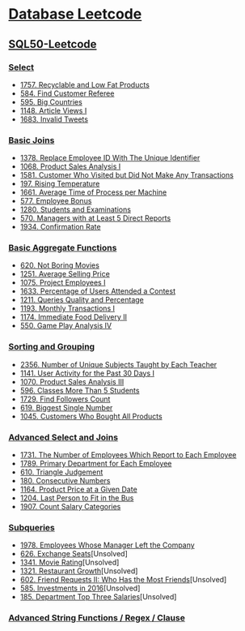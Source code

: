 
# [Database Leetcode](https://leetcode.com/tag/database/)

## [SQL50-Leetcode](https://leetcode.com/studyplan/top-sql-50/)


### [Select](https://leetcode.com/studyplan/top-sql-50/)
- [1757. Recyclable and Low Fat Products](https://leetcode.com/problems/recyclable-and-low-fat-products/description/?envType=study-plan-v2&envId=top-sql-50)
- [584. Find Customer Referee](https://leetcode.com/problems/find-customer-referee/description/?envType=study-plan-v2&envId=top-sql-50)
- [595. Big Countries](https://leetcode.com/problems/big-countries/description/?envType=study-plan-v2&envId=top-sql-50)
- [1148. Article Views I](https://leetcode.com/problems/article-views-i/description/?envType=study-plan-v2&envId=top-sql-50) 
- [1683. Invalid Tweets](https://leetcode.com/problems/invalid-tweets/description/?envType=study-plan-v2&envId=top-sql-50)

### [Basic Joins](https://leetcode.com/studyplan/top-sql-50/)
- [1378. Replace Employee ID With The Unique Identifier](https://leetcode.com/problems/replace-employee-id-with-the-unique-identifier/description/?envType=study-plan-v2&envId=top-sql-50)
- [1068. Product Sales Analysis I](https://leetcode.com/problems/product-sales-analysis-i/description/?envType=study-plan-v2&envId=top-sql-50) 
- [1581. Customer Who Visited but Did Not Make Any Transactions](https://leetcode.com/problems/customer-who-visited-but-did-not-make-any-transactions/description/?envType=study-plan-v2&envId=top-sql-50) 
- [197. Rising Temperature](https://leetcode.com/problems/rising-temperature/description/?envType=study-plan-v2&envId=top-sql-50) 
- [1661. Average Time of Process per Machine](https://leetcode.com/problems/average-time-of-process-per-machine/description/?envType=study-plan-v2&envId=top-sql-50)
- [577. Employee Bonus](https://leetcode.com/problems/employee-bonus/description/?envType=study-plan-v2&envId=top-sql-50)
- [1280. Students and Examinations](https://leetcode.com/problems/students-and-examinations/description/?envType=study-plan-v2&envId=top-sql-50)
- [570. Managers with at Least 5 Direct Reports](https://leetcode.com/problems/managers-with-at-least-5-direct-reports/description/?envType=study-plan-v2&envId=top-sql-50)
- [1934. Confirmation Rate](https://leetcode.com/problems/confirmation-rate/description/?envType=study-plan-v2&envId=top-sql-50)

### [Basic Aggregate Functions](https://leetcode.com/studyplan/top-sql-50/)
- [620. Not Boring Movies](https://leetcode.com/problems/not-boring-movies/description/?envType=study-plan-v2&envId=top-sql-50)
- [1251. Average Selling Price](https://leetcode.com/problems/average-selling-price/description/?envType=study-plan-v2&envId=top-sql-50)
- [1075. Project Employees I](https://leetcode.com/problems/project-employees-i/description/?envType=study-plan-v2&envId=top-sql-50)
- [1633. Percentage of Users Attended a Contest](https://leetcode.com/problems/percentage-of-users-attended-a-contest/description/?envType=study-plan-v2&envId=top-sql-50)
- [1211. Queries Quality and Percentage](https://leetcode.com/problems/queries-quality-and-percentage/description/?envType=study-plan-v2&envId=top-sql-50)
- [1193. Monthly Transactions I](https://leetcode.com/problems/monthly-transactions-i/description/?envType=study-plan-v2&envId=top-sql-50)
- [1174. Immediate Food Delivery II](https://leetcode.com/problems/immediate-food-delivery-ii/description/?envType=study-plan-v2&envId=top-sql-50)
- [550. Game Play Analysis IV](https://leetcode.com/problems/game-play-analysis-iv/description/?envType=study-plan-v2&envId=top-sql-50)

### [Sorting and Grouping](https://leetcode.com/studyplan/top-sql-50/)
- [2356. Number of Unique Subjects Taught by Each Teacher](https://leetcode.com/problems/number-of-unique-subjects-taught-by-each-teacher/description/?envType=study-plan-v2&envId=top-sql-50)
- [1141. User Activity for the Past 30 Days I](https://leetcode.com/problems/user-activity-for-the-past-30-days-i/description/?envType=study-plan-v2&envId=top-sql-50)
- [1070. Product Sales Analysis III](https://leetcode.com/problems/product-sales-analysis-iii/description/?envType=study-plan-v2&envId=top-sql-50)
- [596. Classes More Than 5 Students](https://leetcode.com/problems/classes-more-than-5-students/description/?envType=study-plan-v2&envId=top-sql-50)
- [1729. Find Followers Count](https://leetcode.com/problems/find-followers-count/description/?envType=study-plan-v2&envId=top-sql-50)
- [619. Biggest Single Number](https://leetcode.com/problems/biggest-single-number/description/?envType=study-plan-v2&envId=top-sql-50)
- [1045. Customers Who Bought All Products](https://leetcode.com/problems/customers-who-bought-all-products/description/?envType=study-plan-v2&envId=top-sql-50)

### [Advanced Select and Joins](https://leetcode.com/studyplan/top-sql-50/)
- [1731. The Number of Employees Which Report to Each Employee](https://leetcode.com/problems/the-number-of-employees-which-report-to-each-employee/description/?envType=study-plan-v2&envId=top-sql-50)
- [1789. Primary Department for Each Employee](https://leetcode.com/problems/primary-department-for-each-employee/description/?envType=study-plan-v2&envId=top-sql-50)
- [610. Triangle Judgement](https://leetcode.com/problems/triangle-judgement/description/?envType=study-plan-v2&envId=top-sql-50)
- [180. Consecutive Numbers](https://leetcode.com/problems/consecutive-numbers/description/?envType=study-plan-v2&envId=top-sql-50)
- [1164. Product Price at a Given Date](https://leetcode.com/problems/product-price-at-a-given-date/description/?envType=study-plan-v2&envId=top-sql-50)
- [1204. Last Person to Fit in the Bus](https://leetcode.com/problems/last-person-to-fit-in-the-bus/description/?envType=study-plan-v2&envId=top-sql-50)
- [1907. Count Salary Categories](https://leetcode.com/problems/count-salary-categories/description/?envType=study-plan-v2&envId=top-sql-50)

### [Subqueries](https://leetcode.com/studyplan/top-sql-50/)
- [1978. Employees Whose Manager Left the Company](https://leetcode.com/problems/employees-whose-manager-left-the-company/description/?envType=study-plan-v2&envId=top-sql-50)
- [626. Exchange Seats](https://leetcode.com/problems/exchange-seats/description/?envType=study-plan-v2&envId=top-sql-50)[Unsolved]
- [1341. Movie Rating](https://leetcode.com/problems/movie-rating/description/?envType=study-plan-v2&envId=top-sql-50)[Unsolved]
- [1321. Restaurant Growth](https://leetcode.com/problems/restaurant-growth/description/?envType=study-plan-v2&envId=top-sql-50)[Unsolved]
- [602. Friend Requests II: Who Has the Most Friends](https://leetcode.com/problems/friend-requests-ii-who-has-the-most-friends/description/?envType=study-plan-v2&envId=top-sql-50)[Unsolved]
- [585. Investments in 2016](https://leetcode.com/problems/investments-in-2016/description/?envType=study-plan-v2&envId=top-sql-50)[Unsolved]
- [185. Department Top Three Salaries](https://leetcode.com/problems/department-top-three-salaries/description/?envType=study-plan-v2&envId=top-sql-50)[Unsolved]

### [Advanced String Functions / Regex / Clause](https://leetcode.com/studyplan/top-sql-50/)